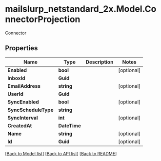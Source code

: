 # mailslurp_netstandard_2x.Model.ConnectorProjection
Connector

## Properties

Name | Type | Description | Notes
------------ | ------------- | ------------- | -------------
**Enabled** | **bool** |  | [optional] 
**InboxId** | **Guid** |  | 
**EmailAddress** | **string** |  | [optional] 
**UserId** | **Guid** |  | 
**SyncEnabled** | **bool** |  | [optional] 
**SyncScheduleType** | **string** |  | 
**SyncInterval** | **int** |  | [optional] 
**CreatedAt** | **DateTime** |  | 
**Name** | **string** |  | [optional] 
**Id** | **Guid** |  | [optional] 

[[Back to Model list]](../README#documentation-for-models) [[Back to API list]](../README#documentation-for-api-endpoints) [[Back to README]](../README)


